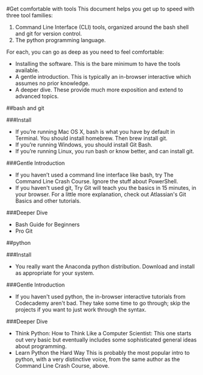 #Get comfortable with tools
This document helps you get up to speed with three tool families:

1. Command Line Interface (CLI) tools, organized around the bash shell and git for version control.
2. The python programming language.

For each, you can go as deep as you need to feel comfortable:
- Installing the software. This is the bare minimum to have the tools available.
- A gentle introduction. This is typically an in-browser interactive which assumes no prior knowledge.
- A deeper dive. These provide much more exposition and extend to advanced topics.

##bash and git

###Install
- If you’re running Mac OS X, bash is what you have by default in Terminal. You should install homebrew. Then brew install git.
- If you’re running Windows, you should install Git Bash.
- If you’re running Linux, you run bash or know better, and can install git.

###Gentle Introduction
- If you haven’t used a command line interface like bash, try The Command Line Crash Course. Ignore the stuff about PowerShell.
- If you haven't used git, Try Git will teach you the basics in 15 minutes, in your browser. For a little more explanation, check out Atlassian's Git Basics and other tutorials.

###Deeper Dive
- Bash Guide for Beginners
- Pro Git

##python

###Install
- You really want the Anaconda python distribution. Download and install as appropriate for your system.

###Gentle Introduction
- If you haven't used python, the in-browser interactive tutorials from Codecademy aren't bad. They take some time to go through; skip the projects if you want to just work through the syntax.

###Deeper Dive
- Think Python: How to Think Like a Computer Scientist: This one starts out very basic but eventually includes some sophisticated general ideas about programming.
- Learn Python the Hard Way
This is probably the most popular intro to python, with a very distinctive voice, from the same author as the Command Line Crash Course, above.
